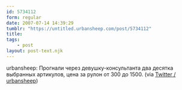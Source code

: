 ```yaml
---
id: 5734112
form: regular
date: 2007-07-14 14:39:29
tumblr: "https://untitled.urbansheep.com/post/5734112"
title:
tags:
    - post
layout: post-text.njk
---
```


<p>urbansheep: Прогнали через девушку-консультанта два десятка выбранных артикулов, цена за рулон от 300 до 1500. (via <a href="http://twitter.com/urbansheep/statuses/149534222">Twitter / urbansheep</a>)</p>


